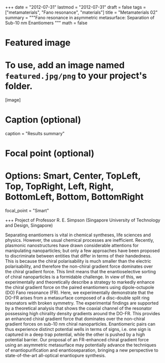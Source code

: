 
+++
date = "2012-07-31"
lastmod = "2012-07-31"
draft = false
tags = ["metamaterials", "Fano resonance", "materials"]
title = "Metamaterials 02"
summary = """Fano resonance in asymmetric metasurface: Separation of Sub-10 nm Enantiomers
"""
math = false

# Featured image
# To use, add an image named `featured.jpg/png` to your project's folder. 
[image]
  # Caption (optional)
  caption = "Results summary"
  
  # Focal point (optional)
  # Options: Smart, Center, TopLeft, Top, TopRight, Left, Right, BottomLeft, Bottom, BottomRight
  focal_point = "Smart"

+++
Project of Professor R. E. Simpson (Singapore University of Technology and Design, Singapore) 

Separating enantiomers is vital in chemical syntheses, life sciences and physics. However, the usual chemical processes are inefficient.  Recently, plasmonic nanostructures have drawn considerable attentions for manipulating nanoparticles; but only a few approaches have been proposed to discriminate between entities that differ in terms of their handedness. This is because the chiral polarisability is much smaller than the electric polarisability, and therefore the non-chiral gradient force dominates over the chiral gradient force. This limit means that the enantioselective sorting of chiral nanoparticles is a formidable challenge. In view of this, we experimentally and theoretically describe a strategy to markedly enhance the chiral gradient force on the paired enantiomers using dipole-octupole (DO) Fano resonance (FR). Here, we experimentally demonstrate that the DO-FR arises from a metasurface composed of a disc-double split ring resonators with broken symmetry. The experimental findings are supported by a theoretical analysis that shows the coaxial channel of the resonator possessing high chirality density gradients around the DO-FR. This provides an enhanced chiral gradient force that dominates over the non-chiral gradient forces on sub-10 nm chiral nanoparticles. Enantiomeric pairs can thus experience distinct potential wells in terms of signs, i.e. one sign is captured in a deep trap potential, while the other is pushed by a high potential barrier. Our proposal of an FR-enhanced chiral gradient force using an asymmetric metasurface may potentially advance the techniques of enantiopurification and enantioseparation, bringing a new perspective to state-of-the-art all-optical enantiopure synthesis. 
